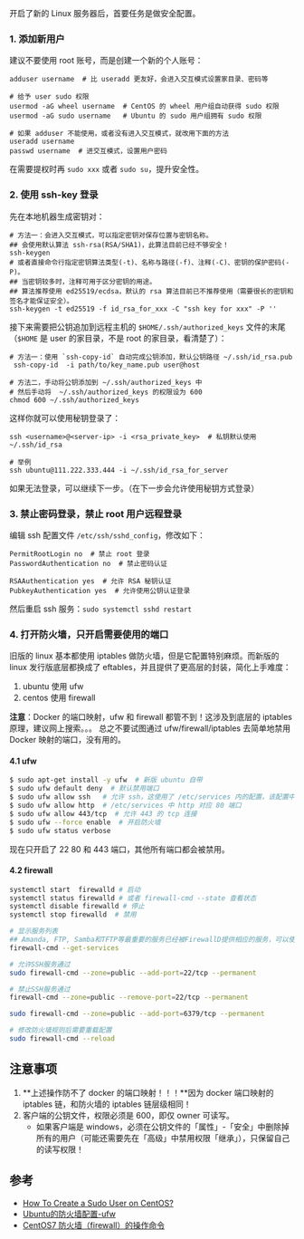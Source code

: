 开启了新的 Linux 服务器后，首要任务是做安全配置。

### 1. 添加新用户

建议不要使用 root 账号，而是创建一个新的个人账号：

```shell
adduser username  # 比 useradd 更友好，会进入交互模式设置家目录、密码等

# 给予 user sudo 权限
usermod -aG wheel username  # CentOS 的 wheel 用户组自动获得 sudo 权限
usermod -aG sudo username   # Ubuntu 的 sudo 用户组拥有 sudo 权限

# 如果 adduser 不能使用，或者没有进入交互模式，就改用下面的方法
useradd username
passwd username  # 进交互模式，设置用户密码
```

在需要提权时再 `sudo xxx` 或者 `sudo su`，提升安全性。


### 2. 使用 ssh-key 登录

先在本地机器生成密钥对：
```shell
# 方法一：会进入交互模式，可以指定密钥对保存位置与密钥名称。
## 会使用默认算法 ssh-rsa(RSA/SHA1)，此算法目前已经不够安全！
ssh-keygen
# 或者直接命令行指定密钥算法类型(-t)、名称与路径(-f)、注释(-C)、密钥的保护密码(-P)。
## 当密钥较多时，注释可用于区分密钥的用途。
## 算法推荐使用 ed25519/ecdsa，默认的 rsa 算法目前已不推荐使用（需要很长的密钥和签名才能保证安全）。
ssh-keygen -t ed25519 -f id_rsa_for_xxx -C "ssh key for xxx" -P ''
```

接下来需要把公钥追加到远程主机的 `$HOME/.ssh/authorized_keys` 文件的末尾（`$HOME` 是 user 的家目录，不是 root 的家目录，看清楚了）：

```shell
# 方法一：使用 `ssh-copy-id` 自动完成公钥添加，默认公钥路径 ~/.ssh/id_rsa.pub
 ssh-copy-id  -i path/to/key_name.pub user@host

# 方法二，手动将公钥添加到 ~/.ssh/authorized_keys 中
# 然后手动将  ~/.ssh/authorized_keys 的权限设为 600
chmod 600 ~/.ssh/authorized_keys
```

这样你就可以使用秘钥登录了：
```shell
ssh <username>@<server-ip> -i <rsa_private_key>  # 私钥默认使用 ~/.ssh/id_rsa

# 举例
ssh ubuntu@111.222.333.444 -i ~/.ssh/id_rsa_for_server
```

如果无法登录，可以继续下一步。（在下一步会允许使用秘钥方式登录）

### 3. 禁止密码登录，禁止 root 用户远程登录

编辑 ssh 配置文件 `/etc/ssh/sshd_config`，修改如下：
```config
PermitRootLogin no  # 禁止 root 登录
PasswordAuthentication no  # 禁止密码认证

RSAAuthentication yes  # 允许 RSA 秘钥认证
PubkeyAuthentication yes  # 允许使用公钥认证登录
```

然后重启 ssh 服务：`sudo systemctl sshd restart`

### 4. 打开防火墙，只开启需要使用的端口

旧版的 linux 基本都使用 iptables 做防火墙，但是它配置特别麻烦。而新版的 linux 发行版底层都换成了 eftables，并且提供了更高层的封装，简化上手难度：

1. ubuntu 使用 ufw
2. centos 使用 firewall

**注意**：Docker 的端口映射，ufw 和 firewall 都管不到！这涉及到底层的 iptables 原理，建议网上搜索。。。
总之不要试图通过 ufw/firewall/iptables 去简单地禁用 Docker 映射的端口，没有用的。

#### 4.1 ufw

```bash
$ sudo apt-get install -y ufw  # 新版 ubuntu 自带
$ sudo ufw default deny  # 默认禁用端口
$ sudo ufw allow ssh   # 允许 ssh，这使用了 /etc/services 内的配置，该配置中 ssh 对应端口 22
$ sudo ufw allow http  # /etc/services 中 http 对应 80 端口
$ sudo ufw allow 443/tcp  # 允许 443 的 tcp 连接
$ sudo ufw --force enable  # 开启防火墙
$ sudo ufw status verbose
```

现在只开启了 22 80 和 443 端口，其他所有端口都会被禁用。

#### 4.2 firewall

```bash
systemctl start  firewalld # 启动
systemctl status firewalld # 或者 firewall-cmd --state 查看状态
systemctl disable firewalld # 停止
systemctl stop firewalld  # 禁用

# 显示服务列表  
## Amanda, FTP, Samba和TFTP等最重要的服务已经被FirewallD提供相应的服务，可以使用如下命令查看：
firewall-cmd --get-services

# 允许SSH服务通过
sudo firewall-cmd --zone=public --add-port=22/tcp --permanent

# 禁止SSH服务通过
firewall-cmd --zone=public --remove-port=22/tcp --permanent

sudo firewall-cmd --zone=public --add-port=6379/tcp --permanent

# 修改防火墙规则后需要重载配置
sudo firewall-cmd --reload
```

## 注意事项

1. **上述操作防不了 docker 的端口映射！！！**因为 docker 端口映射的 iptables 链，和防火墙的 iptables 链层级相同！
1. 客户端的公钥文件，权限必须是 600，即仅 owner 可读写。
    - 如果客户端是 windows，必须在公钥文件的「属性」-「安全」中删除掉所有的用户（可能还需要先在「高级」中禁用权限「继承」），只保留自己的读写权限！

## 参考

- [How To Create a Sudo User on CentOS?](https://www.digitalocean.com/community/tutorials/how-to-create-a-sudo-user-on-centos-quickstart)
- [Ubuntu的防火墙配置-ufw](https://www.cnblogs.com/ylan2009/articles/2321136.html)
- [CentOS7 防火墙（firewall）的操作命令](https://www.cnblogs.com/leoxuan/p/8275343.html)